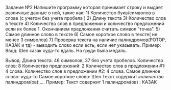 Задание №2
	Напишите программу которая принимает строку и выдает различные данные о ней, такие как:
	1) Количество букв/символов в слове (с учетом без учета пробела )
	2) Длину текста
	3) Количество слов в тексте
	4) Количество слов в предложении и количество предложений если их более 1. Окончанием предложения считать символ “точка”.
	5) Самое длинное слово в тексте
	6) Самое короткое слово в тексте( не менее 3 символов)
	7) Проверка текста на наличие палиндромов(РОТОР, КАЗАК и тд) - выводить слово если есть, если нет указывать.
Пример:
Ввод:
Шел казак куда-то вдаль. На груди была медаль.

Вывод:
Длина текста: 46 символов, 37 без учета пробелов.
Количество слов: 8
Количество предложений: 2
Количество слов в предложении #1:
	4 слова.
Количество слов в предложении #2:
	4 слова.
Самое длинное слово: куда-то
Самое короткое слово: Шел
Текст содержит *количество* палиндром(ов):....
Пример:
Текст содержит 1 палиндром(ов) : КАЗАК